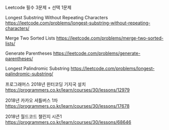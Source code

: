 Leetcode
필수 3문제 + 선택 1문제

Longest Substring Without Repeating Characters
https://leetcode.com/problems/longest-substring-without-repeating-characters/

Merge Two Sorted Lists
https://leetcode.com/problems/merge-two-sorted-lists/

Generate Parentheses
https://leetcode.com/problems/generate-parentheses/

Longest Palindromic Substring
https://leetcode.com/problems/longest-palindromic-substring/

프로그래머스
2018년 윈터코딩 기지국 설치
https://programmers.co.kr/learn/courses/30/lessons/12979

2018년 카카오 셔틀버스 1차
https://programmers.co.kr/learn/courses/30/lessons/17678

2018년 월드코드 챌린지 시즌1
https://programmers.co.kr/learn/courses/30/lessons/68646
